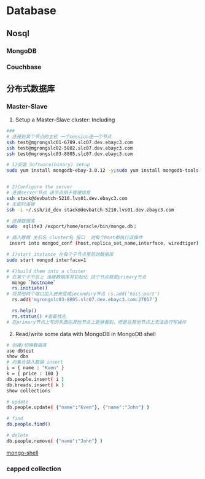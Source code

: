 # Database 

## Nosql

### MongoDB

### Couchbase


## 分布式数据库
### Master-Slave

1.	Setup a Master-Slave cluster: Including  
```bash
###
# 连接到某个节点的主机 一个session连一个节点
ssh test@mgrongslc01-6789.slc07.dev.ebayc3.com
ssh test@mgrongslc02-5802.slc07.dev.ebayc3.com 
ssh test@mgrongslc03-8805.slc07.dev.ebayc3.com 

# 1)安装 Software(binary) setup
sudo yum install mongodb-ebay-3.0.12 -y;sudo yum install mongodb-tools –y 


# 2)Configure the server
# 连接server节点 该节点用于管理信息
ssh stack@devbatch-5210.lvs01.dev.ebayc3.com 
# 无密码连接
ssh -i ~/.ssh/id_dev stack@devbatch-5210.lvs01.dev.ebayc3.com 

# 连接数据库
sudo  sqlite3 /export/home/oracle/bin/mongo.db；

# 插入数据 主机名 cluster名 接口  对每个host都执行该操作
 insert into mongod_conf (host,replica_set_name,interface, wiredtiger) values ('mgrongslc02-5802.slc07.dev.ebayc3.com',' RongRS',1,1);

# 3)start instance 在每个子节点里启动数据库
sudo start mongod interface=1

# 4)build them into a cluster
# 在某个子节点上 连接数据库并初始化 这个节点就是primary节点
  mongo `hostname` 
  rs.initiate() 
# 将其他两个端口加入进来变成secondary节点 rs.add('host:port')
  rs.add('mgrongslc03-8805.slc07.dev.ebayc3.com:27017')

  rs.help()
  rs.status() #查看状态
# 在primary节点上写的东西在其他节点上能够看到，但是在其他节点上无法进行写操作

```
2. Read/write some data with MongoDB in MongoDB shell
```bash
# 创建/切换数据库
use dbtest
show dbs
# 向集合插入数据 insert
i = { name : "Kven" }
k = { price : 180 }
db.people.insert( i )
db.breads.insert( k )
show collections

# update
db.people.update( {"name":"Kven"}, {"name":"John"} )

# find
db.people.find()

# delete
db.people.remove( {"name":"John"} )

```
[mongo-shell](https://docs.mongodb.com/manual/reference/mongo-shell/)

### capped collection
